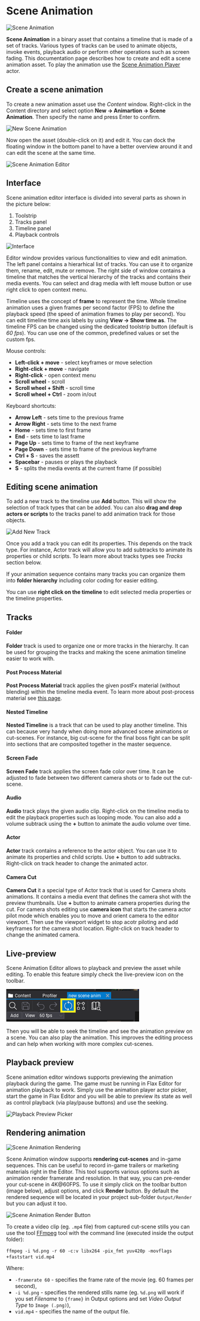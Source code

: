# Scene Animation

![Scene Animation](media/scene-anims-object-properties.gif)

**Scene Animation** in a binary asset that contains a timeline that is made of a set of tracks. Various types of tracks can be used to animate objects, invoke events, playback audio or perform other operations such as screen fading. This documentation page describes how to create and edit a scene animation asset. To play the animation use the [Scene Animation Player](scene-animation-player.md) actor.

## Create a scene animation

To create a new animation asset use the *Content* window. Right-click in the Content directory and select option **New -> Animartion -> Scene Animation**. Then specify the name and press Enter to confirm.

![New Scene Animation](media/new-scene-animation.png)

Now open the asset (double-click on it) and edit it. You can dock the floating window in the bottom panel to have a better overview around it and can edit the scene at the same time.

![Scene Animation Editor](media/scene-animation-editor.png)

## Interface

Scene animation editor interface is divided into several parts as shown in the picture below:
1. Toolstrip
2. Tracks panel
3. Timeline panel
4. Playback controls

![Interface](media/timeline-interface.png)

Editor window provides various functionalities to view and edit animation. The left panel contains a hierarhical list of tracks. You can use it to organize them, rename, edit, mute or remove. The right side of window contains a timeline that matches the vertical hierarchy of the tracks and contains their media events. You can select and drag media with left mouse button or use right click to open context menu.

Timeline uses the concept of **frame** to represent the time. Whole timeline animation uses a given frames per second factor (FPS) to define the playback speed (the speed of animation frames to play per second). You can edit timeline time axis labels by using **View -> Show time as**. The timeline FPS can be changed using the dedicated toolstrip button (default is *60 fps*). You can use one of the common, predefined values or set the custom fps.

Mouse controls:
* **Left-click + move** - select keyframes or move selection
* **Right-click + move** - navigate
* **Right-click** - open context menu
* **Scroll wheel** - scroll
* **Scroll wheel + Shift** - scroll time
* **Scroll wheel + Ctrl** - zoom in/out

Keyboard shortcuts:
* **Arrow Left** - sets time to the previous frame
* **Arrow Right** - sets time to the next frame
* **Home** - sets time to first frame
* **End** - sets time to last frame
* **Page Up** - sets time to frame of the next keyframe
* **Page Down** - sets time to frame of the previous keyframe
* **Ctrl + S** - saves the assett
* **Spacebar** - pauses or plays the playback
* **S** - splits the media events at the current frame (if possible)

## Editing scene animation

To add a new track to the timeline use **Add** button. This will show the selection of track types that can be added. You can also **drag and drop actors or scripts** to the tracks panel to add animation track for those objects.

![Add New Track](media/add-track.png)

Once you add a track you can edit its properties. This depends on the track type. For instance, Actor track will allow you to add subtracks to animate its properties or child scripts. To learn more about tracks types see *Tracks* section below.

If your animation sequence contains many tracks you can organize them into **folder hierarchy** including color coding for easier editing.

You can use **right click on the timeline** to edit selected media properties or the timeline properties.

## Tracks

#### Folder

**Folder** track is used to organize one or more tracks in the hierarchy. It can be used for grouping the tracks and making the scene animation timeline easier to work with.

#### Post Process Material

**Post Process Material** track applies the given postFx material (without blending) within the timeline media event. To learn more about post-process material see [this page](../../graphics/post-effects/post-fx-materials.md).

#### Nested Timeline

**Nested Timeline** is a track that can be used to play another timeline. This can because very handy when doing more advanced scene animations or cut-scenes. For instance, big cut-scene for the final boss fight can be split into sections that are composited together in the master sequence.

#### Screen Fade

**Screen Fade** track applies the screen fade color over time. It can be adjusted to fade between two different camera shots or to fade out the cut-scene.

#### Audio

**Audio** track plays the given audio clip. Right-click on the timeline media to edit the playback properties such as looping mode. You can also add a volume subtrack using the **+** button to animate the audio volume over time.

#### Actor

**Actor** track contains a reference to the actor object. You can use it to animate its properties and child scripts. Use **+** button to add subtracks. Right-click on track header to change the animated actor.

#### Camera Cut

**Camera Cut** it a special type of Actor track that is used for Camera shots animations. It contains a media event that defines the camera shot with the preview thumbnails. Use **+** button to animate camera properties during the cut. For camera shots editing use **camera icon** that starts the camera actor pilot mode which enables you to move and orient camera to the editor viewport. Then use the viewport widget to stop acotr piloting and add keyframes for the camera shot location. Right-click on track header to change the animated camera.

## Live-preview

Scene Animation Editor allows to playback and preview the asset while editing. To enable this feature simply check the live-preview icon on the toolbar.

![Scene Animation Live-Preview Button](media/scene-animation-live-preview-button.png)

Then you will be able to seek the timeline and see the animation preview on a scene. You can also play the animation. This improves the editing process and can help when working with more complex cut-scenes.

## Playback preview

Scene animation editor windows supports previewing the animation playback during the game. The game must be running in Flax Editor for animation playback to work. Simply use the animation player actor picker, start the game in Flax Editor and you will be able to preview its state as well as control playback (via play/pause buttons) and use the seeking.

![Playback Preview Picker](media/anim-player-pickup.png)

## Rendering animation

![Scene Animation Rendering](media/scene-animation-rendering.png)

Scene Animation window supports **rendering cut-scenes** and in-game sequences. This can be useful to record in-game trailers or marketing materials right in the Editor. This tool supports various options such as animation render framerate and resolution. In that way, you can pre-render your cut-scene in 4K@60FPS. To use it simply click on the toolbar button (image below), adjust options, and click **Render** button. By default the rendered sequence will be located in your project sub-folder `Output/Render` but you can adjust it too.

![Scene Animation Render Button](media/scene-animation-render-buton.png)

To create a video clip (eg. `.mp4` file) from captured cut-scene stills you can use the tool [FFmpeg](https://ffmpeg.org/) tool with the command line (executed inside the output folder):

```
ffmpeg -i %d.png -r 60 -c:v libx264 -pix_fmt yuv420p -movflags +faststart vid.mp4
```

Where:
* `-framerate 60` - specifies the frame rate of the movie (eg. 60 frames per second),
* `-i %d.png` - specifies the rendered stills name (eg. `%d.png` will work if you set *Filename* to `{frame}` in Output options and set *Video Output Type* to `Image (.png)`),
* `vid.mp4` - specifies the name of the output file.
